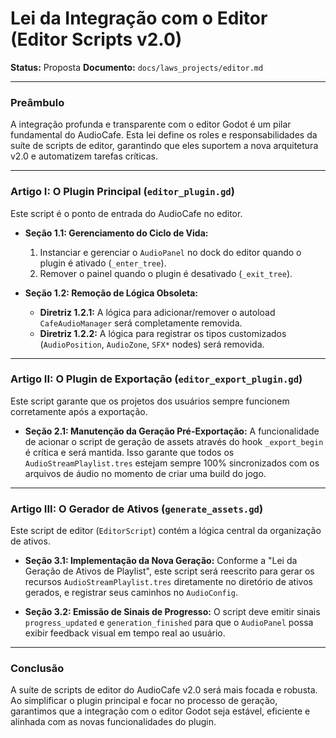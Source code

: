 # Lei da Integração com o Editor (Editor Scripts v2.0)

**Status:** Proposta
**Documento:** `docs/laws_projects/editor.md`

---

### **Preâmbulo**

A integração profunda e transparente com o editor Godot é um pilar fundamental do AudioCafe. Esta lei define os roles e responsabilidades da suíte de scripts de editor, garantindo que eles suportem a nova arquitetura v2.0 e automatizem tarefas críticas.

---

### **Artigo I: O Plugin Principal (`editor_plugin.gd`)**

Este script é o ponto de entrada do AudioCafe no editor.

*   **Seção 1.1: Gerenciamento do Ciclo de Vida:**
    1.  Instanciar e gerenciar o `AudioPanel` no dock do editor quando o plugin é ativado (`_enter_tree`).
    2.  Remover o painel quando o plugin é desativado (`_exit_tree`).

*   **Seção 1.2: Remoção de Lógica Obsoleta:**
    *   **Diretriz 1.2.1:** A lógica para adicionar/remover o autoload `CafeAudioManager` será completamente removida.
    *   **Diretriz 1.2.2:** A lógica para registrar os tipos customizados (`AudioPosition`, `AudioZone`, `SFX*` nodes) será removida.

---

### **Artigo II: O Plugin de Exportação (`editor_export_plugin.gd`)**

Este script garante que os projetos dos usuários sempre funcionem corretamente após a exportação.

*   **Seção 2.1: Manutenção da Geração Pré-Exportação:** A funcionalidade de acionar o script de geração de assets através do hook `_export_begin` é crítica e será mantida. Isso garante que todos os `AudioStreamPlaylist.tres` estejam sempre 100% sincronizados com os arquivos de áudio no momento de criar uma build do jogo.

---

### **Artigo III: O Gerador de Ativos (`generate_assets.gd`)**

Este script de editor (`EditorScript`) contém a lógica central da organização de ativos.

*   **Seção 3.1: Implementação da Nova Geração:** Conforme a "Lei da Geração de Ativos de Playlist", este script será reescrito para gerar os recursos `AudioStreamPlaylist.tres` diretamente no diretório de ativos gerados, e registrar seus caminhos no `AudioConfig`.

*   **Seção 3.2: Emissão de Sinais de Progresso:** O script deve emitir sinais `progress_updated` e `generation_finished` para que o `AudioPanel` possa exibir feedback visual em tempo real ao usuário.

---

### **Conclusão**

A suíte de scripts de editor do AudioCafe v2.0 será mais focada e robusta. Ao simplificar o plugin principal e focar no processo de geração, garantimos que a integração com o editor Godot seja estável, eficiente e alinhada com as novas funcionalidades do plugin.
